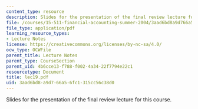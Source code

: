 ```yaml
---
content_type: resource
description: Slides for the presentation of the final review lecture for this course.
file: /courses/15-511-financial-accounting-summer-2004/3aad6bd8a9d766a56fc1315cc56c38d0_lec19.pdf
file_type: application/pdf
learning_resource_types:
- Lecture Notes
license: https://creativecommons.org/licenses/by-nc-sa/4.0/
ocw_type: OCWFile
parent_title: Lecture Notes
parent_type: CourseSection
parent_uid: 4b6cce13-f788-f002-4a34-22f7794e22c1
resourcetype: Document
title: lec19.pdf
uid: 3aad6bd8-a9d7-66a5-6fc1-315cc56c38d0
---
```

Slides for the presentation of the final review lecture for this course.
